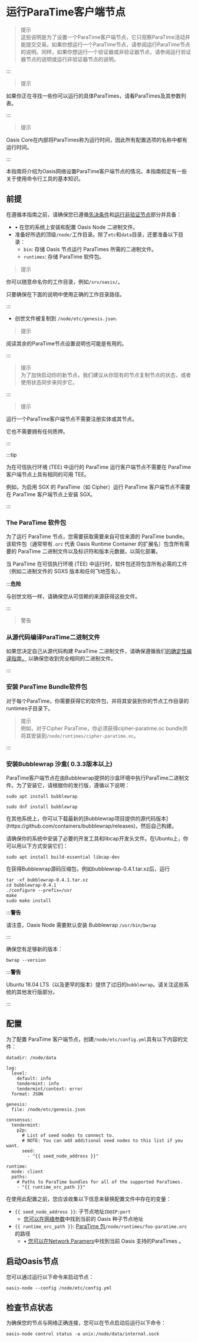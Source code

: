 # 运行ParaTime客户端节点

> 提示  
这些说明是为了设置一个ParaTime客户端节点，它只观察ParaTime活动并能提交交易。如果你想运行一个ParaTime节点，请参阅运行ParaTime节点的说明。同样，如果你想运行一个验证器或非验证器节点，请参阅运行验证器节点的说明或运行非验证器节点的说明。

:::

> 提示  

如果你正在寻找一些你可以运行的具体ParaTimes，请看ParaTimes及其参数列表。

:::

> 提示  

Oasis Core在内部将ParaTimes称为运行时间，因此所有配置选项的名称中都有运行时间。

:::

本指南将介绍为Oasis网络设置ParaTime客户端节点的情况。本指南假定有一些关于使用命令行工具的基本知识。

## 前提

在遵循本指南之前，请确保您已遵循[先决条件](https://docs.oasis.dev/general/run-a-node/prerequisites/)和[运行非验证节点](https://docs.oasis.dev/general/run-a-node/set-up-your-node/run-non-validator)部分并具备：

- • 在您的系统上安装和配置 Oasis Node 二进制文件。
- 准备好所选的顶级`/node/`工作目录。除了`etc`和`data`目录，还要准备以下目录：
    - `bin`: 存储 Oasis 节点运行 ParaTimes 所需的二进制文件。
    - `runtimes`: 存储 ParaTime 软件包。

> 提示  

你可以随意命名你的工作目录，例如`/srv/oasis/`。

只要确保在下面的说明中使用正确的工作目录路径。

:::

- 创世文件被复制到 `/node/etc/genesis.json`.

> 提示  

阅读其余的ParaTime节点设置说明也可能是有用的。

:::

> 提示  
为了加快启动你的新节点，我们建议从你现有的节点复制节点的状态，或者使用状态同步来同步它。

:::

> 提示  

运行一个ParaTime客户端节点不需要注册实体或其节点。

它也不需要拥有任何质押。

:::

:::tip

为在可信执行环境 (TEE) 中运行的 ParaTime 运行客户端节点不需要在 ParaTime 客户端节点上具有相同的可用 TEE。

例如，为启用 SGX 的 ParaTime（如 Cipher）运行 ParaTime 客户端节点不需要在 ParaTime 客户端节点上安装 SGX。

:::

### The ParaTime 软件包

为了运行 ParaTime 节点，您需要获取需要来自可信来源的 ParaTime bundle。该软件包（通常带有`.orc` 代表 Oasis Runtime Container 的扩展名）包含所有需要的 ParaTime 二进制文件以及标识符和版本元数据，以简化部署。

当 ParaTime 在可信执行环境 (TEE) 中运行时，软件包还将包含所有必需的工件（例如二进制文件的 SGXS 版本和任何飞地签名）。

:::**危险**

与创世文档一样，请确保您从可信赖的来源获得这些文件。

:::

> 警告  

### 从源代码编译ParaTime二进制文件

如果您决定自己从源代码构建 ParaTime 二进制文件，请确保遵循我们[的确定性编译指南，](https://docs.oasis.dev/oasis-sdk/runtime/reproducibility) 以确保您收到完全相同的二进制文件。

:::

### 安装 ParaTime Bundle软件包

对于每个ParaTime，你需要获得它的软件包，并将其安装到你的节点工作目录的runtimes子目录下。

> 提示  
例如，对于Cipher ParaTime，你必须获得cipher-paratime.oc bundle并将其安装到`/node/runtimes/cipher-paratime.oc`。

:::

### 安装Bubblewrap 沙盒( 0.3.3版本以上)

ParaTime客户端节点在由Bubblewrap提供的沙盒环境中执行ParaTime二进制文件。为了安装它，请根据你的发行版，遵循以下说明：

<Tabs>
<TabItem value="Ubuntu 18.10+">

```
sudo apt install bubblewrap

```

</TabItem>
<TabItem value="Fedora">

```
sudo dnf install bubblewrap

```

</TabItem>
<TabItem value="other" label="Other Distributions">
在其他系统上，你可以下载最新的[Bubblewrap项目提供的源代码版本](https://github.com/containers/bubblewrap/releases)，然后自己构建。

请确保你的系统中安装了必要的开发工具和libcap开发头文件。在Ubuntu上，你可以用以下方式安装它们：

```
sudo apt install build-essential libcap-dev

```

在获得Bubblewrap源码压缩包，例如bubblewrap-0.4.1.tar.xz后，运行

```
tar -xf bubblewrap-0.4.1.tar.xz
cd bubblewrap-0.4.1
./configure --prefix=/usr
make
sudo make install

```

:::**警告**

请注意，Oasis Node 需要默认安装 Bubblewrap `/usr/bin/bwrap`

:::

</TabItem>
</Tabs>

确保您有足够新的版本：

```
bwrap --version

```

:::**警告**

Ubuntu 18.04 LTS（以及更早的版本）提供了过旧的`bubblewrap`。请关注这些系统的其他发行版部分。

:::

## 配置

为了配置 ParaTime 客户端节点，创建`/node/etc/config.yml`具有以下内容的文件：

```
datadir: /node/data

log:
  level:
    default: info
    tendermint: info
    tendermint/context: error
  format: JSON

genesis:
  file: /node/etc/genesis.json

consensus:
  tendermint:
    p2p:
      # List of seed nodes to connect to.
      # NOTE: You can add additional seed nodes to this list if you want.
      seed:
        - "{{ seed_node_address }}"

runtime:
  mode: client
  paths:
    # Paths to ParaTime bundles for all of the supported ParaTimes.
    - "{{ runtime_orc_path }}"

```

在使用此配置之前，您应该收集以下信息来替换配置文件中存在的变量：

- `{{ seed_node_address }}`: 子节点地址`ID@IP:port`
    - [您可以在网络参数](https://docs.oasis.dev/general/oasis-network/network-parameters)中找到当前的 Oasis 种子节点地址
- `{{ runtime_orc_path }}`: [ParaTime 包](https://docs.oasis.dev/general/run-a-node/set-up-your-node/run-a-paratime-client-node#the-paratime-bundle)`/node/runtimes/foo-paratime.orc`的路径
    - • [您可以在Network Paramers](https://docs.oasis.dev/general/oasis-network/network-parameters#paratimes)中找到当前 Oasis 支持的ParaTimes 。

## 启动Oasis节点

您可以通过运行以下命令来启动节点：

```
oasis-node --config /node/etc/config.yml

```

## 检查节点状态

为确保您的节点与网络正确连接，您可以在节点启动后运行以下命令：

```
oasis-node control status -a unix:/node/data/internal.sock

```